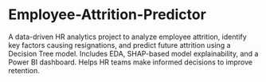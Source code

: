 # Employee-Attrition-Predictor
A data-driven HR analytics project to analyze employee attrition, identify key factors causing resignations, and predict future attrition using a Decision Tree model. Includes EDA, SHAP-based model explainability, and a Power BI dashboard. Helps HR teams make informed decisions to improve retention.
